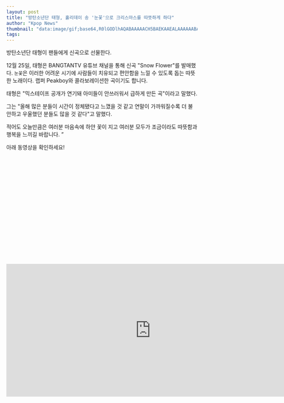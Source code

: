 ```yaml
---
layout: post
title: "방탄소년단 태형, 홀리데이 송 '눈꽃'으로 크리스마스를 따뜻하게 하다"
author: "Kpop News"
thumbnail: "data:image/gif;base64,R0lGODlhAQABAAAAACH5BAEKAAEALAAAAAABAAEAAAICTAEAOw=="
tags: 
---
```



방탄소년단 태형이 팬들에게 신곡으로 선물한다.

12월 25일, 태형은 BANGTANTV 유튜브 채널을 통해 신곡 "Snow Flower"를 발매했다. `눈꽃`은 이러한 어려운 시기에 사람들이 치유되고 편안함을 느낄 수 있도록 돕는 따뜻한 노래이다. 랩퍼 Peakboy와 콜라보레이션한 곡이기도 합니다.

태형은 "믹스테이프 공개가 연기돼 아미들이 안쓰러워서 급하게 만든 곡"이라고 말했다.

그는 "올해 많은 분들이 시간이 정체됐다고 느꼈을 것 같고 연말이 가까워질수록 더 불안하고 우울했던 분들도 많을 것 같다"고 말했다.

적어도 오늘만큼은 여러분 마음속에 하얀 꽃이 지고 여러분 모두가 조금이라도 따뜻함과 행복을 느끼길 바랍니다. ”

아래 동영상을 확인하세요!


<div class="video_wrapper" style="padding-top: 56.25%;">
    <iframe width="760" height="350" frameborder="0" allow="accelerometer; autoplay; clipboard-write; encrypted-media; gyroscope; picture-in-picture" allowfullscreen="" class="lazyload" src="https://www.youtube.com/embed/2nY0spA5UL4"></iframe>
</div>
